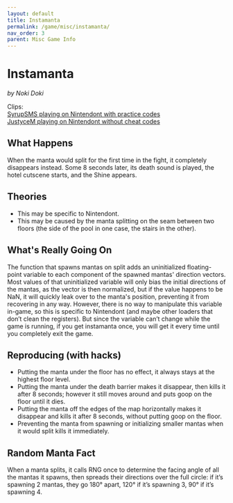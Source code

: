 ```yaml
---
layout: default
title: Instamanta
permalink: /game/misc/instamanta/
nav_order: 3
parent: Misc Game Info
---
```

# Instamanta
*by Noki Doki*  

Clips:  
[SyrupSMS playing on Nintendont with practice codes](https://clips.twitch.tv/AbrasiveFunnyGoblinBlargNaut)  
[JustyceM playing on Nintendont without cheat codes](https://clips.twitch.tv/ModernImpartialPoxOSsloth)  

## What Happens
When the manta would split for the first time in the fight, it completely disappears instead. Some 8 seconds later, its death sound is played, the hotel cutscene starts, and the Shine appears.

## Theories
- This may be specific to Nintendont.
- This may be caused by the manta splitting on the seam between two floors (the side of the pool in one case, the stairs in the other).

## What's Really Going On
The function that spawns mantas on split adds an uninitialized floating-point variable to each component of the spawned mantas' direction vectors. Most values of that uninitialized variable will only bias the initial directions of the mantas, as the vector is then normalized, but if the value happens to be NaN, it will quickly leak over to the manta's position, preventing it from recovering in any way. However, there is no way to manipulate this variable in-game, so this is specific to Nintendont (and maybe other loaders that don’t clean the registers). But since the variable can’t change while the game is running, if you get instamanta once, you will get it every time until you completely exit the game.

## Reproducing (with hacks)  
- Putting the manta under the floor has no effect, it always stays at the highest floor level.
- Putting the manta under the death barrier makes it disappear, then kills it after 8 seconds; however it still moves around and puts goop on the floor until it dies.
- Putting the manta off the edges of the map horizontally makes it disappear and kills it after 8 seconds, without putting goop on the floor.
- Preventing the manta from spawning or initializing smaller mantas when it would split kills it immediately.  

## Random Manta Fact
When a manta splits, it calls RNG once to determine the facing angle of all the mantas it spawns, then spreads their directions over the full circle: if it’s spawning 2 mantas, they go 180° apart, 120° if it’s spawning 3, 90° if it’s spawning 4. 
